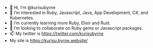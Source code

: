 - 👋 Hi, I’m @kurisubyrne
- 👀 I’m interested in Ruby, Javascript, Java, App Development, C#, and Kubernetes.
- 🌱 I’m currently learning more Ruby, Elixir and Rust.
- 💞️ I’m looking to collaborate on Ruby gems or Javascript packages.
- 📫 My twitter is https://twitter.com/kurisubyrne
-   My site is https://kurisu.byrne.website/
